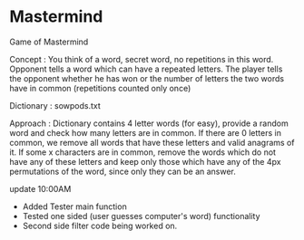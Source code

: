 # Mastermind
Game of Mastermind

Concept : You think of a word, secret word, no repetitions in this word. Opponent tells a word which can have a repeated letters. The player tells the opponent whether he has won or the number of letters the two words have in common (repetitions counted only once)

Dictionary : sowpods.txt

Approach : Dictionary contains 4 letter words (for easy), provide a random word and check how many letters are in common. If there are 0 letters in common, we remove all words that have these letters and valid anagrams of it. If some x characters are in common, remove the words which do not have any of these letters and keep only those which have any of the 4px permutations of the word, since only they can be an answer.

update 10:00AM 
- Added Tester main function
- Tested one sided (user guesses computer's word) functionality
- Second side filter code being worked on.

